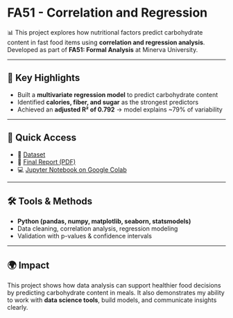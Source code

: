 # FA51 - Correlation and Regression

📊 This project explores how nutritional factors predict carbohydrate content in fast food items using **correlation and regression analysis**.  
Developed as part of **FA51: Formal Analysis** at Minerva University.  

---

## 🔑 Key Highlights
- Built a **multivariate regression model** to predict carbohydrate content  
- Identified **calories, fiber, and sugar** as the strongest predictors  
- Achieved an **adjusted R² of 0.792** → model explains ~79% of variability  

---

## 🚀 Quick Access
- 📂 [Dataset](https://drive.google.com/file/d/1CcC7vzln-8s83jICxigBVXVqRe2Jzk7C/view?usp=drive_link)  
- 📑 [Final Report (PDF)](https://drive.google.com/file/d/1n06nt-EHDY3wElRCRNQ2sYtL20nMf7Sn/view?usp=sharing)  
- 💻 [Jupyter Notebook on Google Colab](https://colab.research.google.com/drive/1idifei2uV_LEqMrz97Pq2l5gLWMCQHc2?usp=sharing)  

---

## 🛠️ Tools & Methods
- **Python (pandas, numpy, matplotlib, seaborn, statsmodels)**  
- Data cleaning, correlation analysis, regression modeling  
- Validation with p-values & confidence intervals  

---

## 🌍 Impact
This project shows how data analysis can support healthier food decisions by predicting carbohydrate content in meals. It also demonstrates my ability to work with **data science tools**, build models, and communicate insights clearly.  
